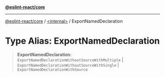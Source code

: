 [**@eslint-react/core**](../../README.md)

***

[@eslint-react/core](../../README.md) / [\<internal\>](../README.md) / ExportNamedDeclaration

# Type Alias: ExportNamedDeclaration

> **ExportNamedDeclaration**: `ExportNamedDeclarationWithoutSourceWithMultiple` \| `ExportNamedDeclarationWithoutSourceWithSingle` \| `ExportNamedDeclarationWithSource`
